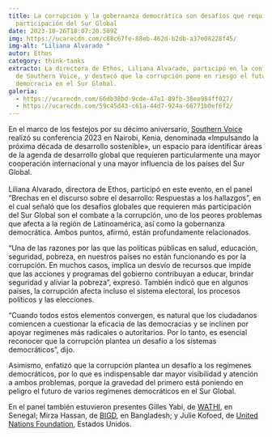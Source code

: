 ```yaml
---
title: La corrupción y la gobernanza democrática son desafíos que requieren más
  participación del Sur Global
date: 2023-10-26T18:07:20.509Z
img: https://ucarecdn.com/c88c67fe-88eb-462d-b2db-a37e08228f45/
img-alt: "Liliana Alvarado "
autor: Ethos
category: think-tanks
extracto: La directora de Ethos, Liliana Alvarado, participó en la conferencia
  de Southern Voice, y destacó que la corrupción pone en riesgo el futuro de la
  democracia en el Sur Global.
galeria:
  - https://ucarecdn.com/66db38bd-9cde-47e1-89fb-38ee984ff027/
  - https://ucarecdn.com/59c45d43-c61a-44d7-924a-66771b0ef6f2/
---
```

En el marco de los festejos por su décimo aniversario, [Southern Voice](https://southernvoice.org/) realizó su conferencia 2023 en Nairobi, Kenia, denominada «Impulsando la próxima década de desarrollo sostenible», un espacio para identificar áreas de la agenda de desarrollo global que requieren particularmente una mayor cooperación internacional y una mayor influencia de los países del Sur Global.\
\
Liliana Alvarado, directora de Ethos, participó en este evento, en el panel “Brechas en el discurso sobre el desarrollo: Respuestas a los hallazgos”, en el cual señaló que los desafíos globales que requieren más participación del Sur Global son el combate a la corrupción, uno de los peores problemas que afecta a la región de Latinoamérica, así como la gobernanza democrática. Ambos puntos, afirmó, están profundamente relacionados.

“Una de las razones por las que las políticas públicas en salud, educación, seguridad, pobreza, en nuestros países no están funcionando es por la corrupción. En muchos casos, implica un desvío de recursos que impide que las acciones y programas del gobierno contribuyan a educar, brindar seguridad y aliviar la pobreza”, expresó. También indicó que en algunos países, la corrupción afecta incluso el sistema electoral, los procesos políticos y las elecciones.

“Cuando todos estos elementos convergen, es natural que los ciudadanos comiencen a cuestionar la eficacia de las democracias y se inclinen por apoyar regímenes más radicales o autoritarios. Por lo tanto, es esencial reconocer que la corrupción plantea un desafío a los sistemas democráticos”, dijo.

Asimismo, enfatizó que la corrupción plantea un desafío a los regímenes democráticos, por lo que es indispensable dar mayor visibilidad y atención a ambos problemas, porque la gravedad del primero está poniendo en peligro el futuro de varios regímenes democráticos en el Sur Global.

En el panel también estuvieron presentes Gilles Yabi, de [WATHI](http://www.wathi.org), en Senegal; Mirza Hassan, de [BIGD](https://bigd.bracu.ac.bd/), en Bangladesh; y Julie Kofoed, de [United Nations Foundation](https://unfoundation.org/), Estados Unidos.